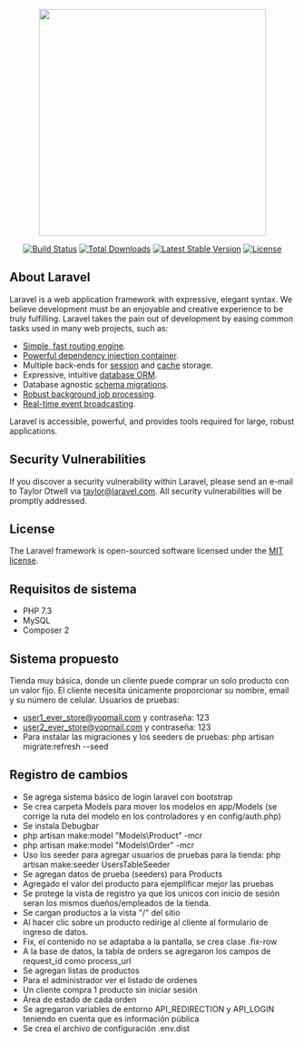 <p align="center"><a href="https://laravel.com" target="_blank"><img src="https://raw.githubusercontent.com/laravel/art/master/logo-lockup/5%20SVG/2%20CMYK/1%20Full%20Color/laravel-logolockup-cmyk-red.svg" width="400"></a></p>

<p align="center">
<a href="https://travis-ci.org/laravel/framework"><img src="https://travis-ci.org/laravel/framework.svg" alt="Build Status"></a>
<a href="https://packagist.org/packages/laravel/framework"><img src="https://poser.pugx.org/laravel/framework/d/total.svg" alt="Total Downloads"></a>
<a href="https://packagist.org/packages/laravel/framework"><img src="https://poser.pugx.org/laravel/framework/v/stable.svg" alt="Latest Stable Version"></a>
<a href="https://packagist.org/packages/laravel/framework"><img src="https://poser.pugx.org/laravel/framework/license.svg" alt="License"></a>
</p>

## About Laravel

Laravel is a web application framework with expressive, elegant syntax. We believe development must be an enjoyable and creative experience to be truly fulfilling. Laravel takes the pain out of development by easing common tasks used in many web projects, such as:

- [Simple, fast routing engine](https://laravel.com/docs/routing).
- [Powerful dependency injection container](https://laravel.com/docs/container).
- Multiple back-ends for [session](https://laravel.com/docs/session) and [cache](https://laravel.com/docs/cache) storage.
- Expressive, intuitive [database ORM](https://laravel.com/docs/eloquent).
- Database agnostic [schema migrations](https://laravel.com/docs/migrations).
- [Robust background job processing](https://laravel.com/docs/queues).
- [Real-time event broadcasting](https://laravel.com/docs/broadcasting).

Laravel is accessible, powerful, and provides tools required for large, robust applications.

## Security Vulnerabilities

If you discover a security vulnerability within Laravel, please send an e-mail to Taylor Otwell via [taylor@laravel.com](mailto:taylor@laravel.com). All security vulnerabilities will be promptly addressed.

## License

The Laravel framework is open-sourced software licensed under the [MIT license](https://opensource.org/licenses/MIT).

## Requisitos de sistema
* PHP 7.3
* MySQL
* Composer 2

## Sistema propuesto
Tienda muy básica, donde un cliente puede comprar un solo producto con un valor fijo. El cliente necesita únicamente proporcionar su nombre, email y su número de celular.
Usuarios de pruebas:
* user1_ever_store@yopmail.com y contraseña: 123
* user2_ever_store@yopmail.com y contraseña: 123
* Para instalar las migraciones y los seeders de pruebas: php artisan migrate:refresh --seed

## Registro de cambios
* Se agrega sistema básico de login laravel con bootstrap
* Se crea carpeta Models para mover los modelos en app/Models (se corrige la ruta del modelo en los controladores y en config/auth.php)
* Se instala Debugbar
* php artisan make:model "Models\Product" -mcr
* php artisan make:model "Models\Order" -mcr
* Uso los seeder para agregar usuarios de pruebas para la tienda: php artisan make:seeder UsersTableSeeder   
* Se agregan datos de prueba (seeders) para Products
* Agregado el valor del producto para ejemplificar mejor las pruebas
* Se protege la vista de registro ya que los unicos con inicio de sesión seran los mismos dueños/empleados de la tienda.
* Se cargan productos a la vista "/" del sitio
* Al hacer clic sobre un producto redirige al cliente al formulario de ingreso de datos.
* Fix, el contenido no se adaptaba a la pantalla, se crea clase .fix-row
* A la base de datos, la tabla de orders se agregaron los campos de request_id como process_url
* Se agregan listas de productos 
* Para el administrador ver el listado de ordenes 
* Un cliente compra 1 producto sin iniciar sesión
* Área de estado de cada orden
* Se agregaron variables de entorno API_REDIRECTION y API_LOGIN teniendo en cuenta que es información pública
* Se crea el archivo de configuración .env.dist
